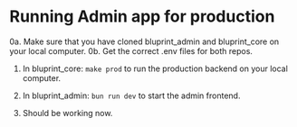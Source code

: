 # Running Admin app for production


0a. Make sure that you have cloned bluprint_admin and bluprint_core on your local computer.
0b. Get the correct .env files for both repos. 

1. In bluprint_core: `make prod` to run the production backend on your local computer.

2. In bluprint_admin: `bun run dev` to start the admin frontend.

3. Should be working now.